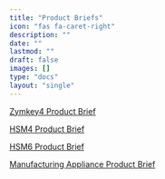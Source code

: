 ```yaml
---
title: "Product Briefs"
icon: "fas fa-caret-right"
description: ""
date: ""
lastmod: ""
draft: false
images: []
type: "docs"
layout: "single"
---
```


<p><a href="https://www.zymbit.com/wp-content/uploads/2018/12/Zymbit-Data-Sheet-Zymkey-4i-DATA-SHEET-04100910A2.pdf">Zymkey4 Product Brief</a></p>
<p><a href="https://www.zymbit.com/wp-content/uploads/2021/05/Zymbit-DataSheet_HSM4_24000910_20210513_D1.pdf">HSM4 Product Brief</a></p>
<p><a href="https://www.zymbit.com/wp-content/uploads/2021/05/Zymbit-DataSheet_HSM6_24000911_20210513_D1.pdf">HSM6 Product Brief</a></p>
<p><a href="https://www.zymbit.com/wp-content/uploads/2020/05/Zymbit-Data-Sheet_Manufacturing-Appliance_-2020_02_V1.1.pdf">Manufacturing Appliance Product Brief</a></p>